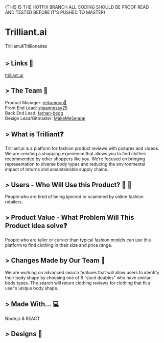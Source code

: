 (THIS IS THE HOTFIX BRANCH ALL CODING SHOULD BE PROOF READ AND TESTED BEFORE IT'S PUSHED TO MASTER)

# Trilliant.ai
Trilliant:moneybag:Trillionaires<br>

## > Links :paperclip:
[trilliant.ai](trilliant.ai)<br>

## > The Team :busts_in_silhouette:
Product Manager: [reikamoon:ribbon:](https://github.com/reikamoon)<br>
Front End Lead: [shaannessy25](https://github.com/shaannessy25)<br>
Back End Lead: [farhan-begg](https://github.com/farhan-begg)<br>
Design Lead/Gitmaster: [MakeMeSenpai](https://github.com/makemesenpai)<br>

## > What is Trilliant:question:
Trilliant.ai is a platform for fashion product reviews with pictures and videos. We are creating a shopping experience that allows you to find clothes recommended by other shoppers like you. We’re focused on bringing representation to diverse body types and reducing the environmental impact of returns and unsustainable supply chains.

## > Users - Who Will Use this Product? :woman: :man:
People who are tired of being ignored or scammed by online fashion retailers.

## > Product Value - What Problem Will This Product Idea solve:question:
People who are taller or curvier than typical fashion models can use this platform to find clothing in their size and price range.

## > Changes Made by Our Team :ledger:
We are working on advanced search features that will allow users to identify their body shape by choosing one of 6 “stunt doubles” who have similar body types. The search will return clothing reviews for clothing that fit a user’s unique body shape.

## > Made With... :computer:
Node.js & REACT

## > Designs :art:

